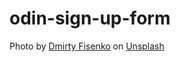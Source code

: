 # odin-sign-up-form

Photo by <a href="https://unsplash.com/@fisenkodv?utm_content=creditCopyText&utm_medium=referral&utm_source=unsplash">Dmirty Fisenko</a> on <a href="https://unsplash.com/photos/antelope-canyon-arizona-HL6gzlxnMjM?utm_content=creditCopyText&utm_medium=referral&utm_source=unsplash">Unsplash</a>
  